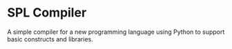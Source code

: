 # SPL Compiler

A simple compiler for a new programming language using Python to support basic constructs and libraries.
